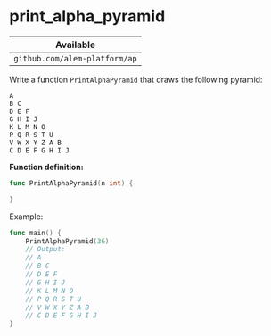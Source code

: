 # print_alpha_pyramid


| Available                     |
| ----------------------------- |
| `github.com/alem-platform/ap` |

Write a function `PrintAlphaPyramid` that draws the following pyramid:

```
A
B C
D E F
G H I J
K L M N O
P Q R S T U
V W X Y Z A B
C D E F G H I J
```

**Function definition:**

```go
func PrintAlphaPyramid(n int) {

}
```

Example:

```go
func main() {
    PrintAlphaPyramid(36)
    // Output:
    // A
    // B C
    // D E F
    // G H I J
    // K L M N O
    // P Q R S T U
    // V W X Y Z A B
    // C D E F G H I J
}
```

